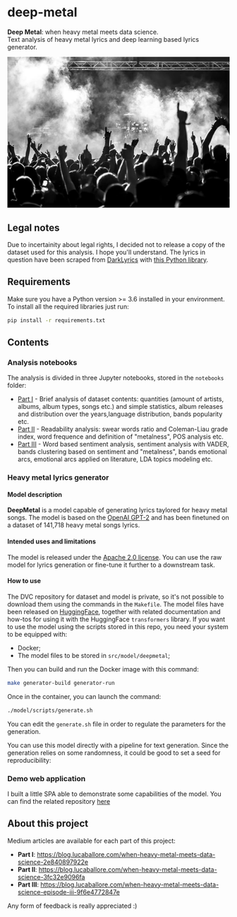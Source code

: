 # deep-metal
**Deep Metal**: when heavy metal meets data science. <br>
Text analysis of heavy metal lyrics and deep learning based lyrics generator.

<img src="./resources/presentation-pic.jpg" alt="deep-metal" />

## Legal notes

Due to incertainity about legal rights, I decided not to release a copy of the dataset used for this analysis. I hope you'll understand. The lyrics in question have been scraped from [DarkLyrics](http://www.darklyrics.com) with [this Python library](https://pypi.org/project/metalparser/).

## Requirements

Make sure you have a Python version >= 3.6 installed in your environment. To install all the required libraries just run:

```bash
pip install -r requirements.txt
```

## Contents

### Analysis notebooks

The analysis is divided in three Jupyter notebooks, stored in the `notebooks` folder:

- [Part I](https://github.com/lucone83/deep-metal/blob/master/notebooks/Dataset-analysis-part-I-general.ipynb) - Brief analysis of dataset contents: quantities (amount of artists, albums, album types, songs etc.) and simple statistics, album releases and distribution over the years,language distribution, bands popularity etc.
- [Part II](https://github.com/lucone83/deep-metal/blob/master/notebooks/Dataset-analysis-part-II-words-readability-metalness.ipynb) - Readability analysis: swear words ratio and Coleman-Liau grade index,
word frequence and definition of "metalness", POS analysis etc.
- [Part III](https://github.com/lucone83/deep-metal/blob/master/notebooks/Dataset-analysis-part-III-sentiment-genre_classification.ipynb) - Word based sentiment analysis, sentiment analysis with VADER, bands clustering based on sentiment and "metalness", bands emotional arcs, emotional arcs applied on literature, LDA topics modeling etc.

### Heavy metal lyrics generator

#### Model description

**DeepMetal** is a model capable of generating lyrics taylored for heavy metal songs.
The model is based on the [OpenAI GPT-2](https://huggingface.co/gpt2) and has been finetuned on a dataset of 141,718 heavy metal songs lyrics.

#### Intended uses and limitations

The model is released under the [Apache 2.0 license](https://www.apache.org/licenses/LICENSE-2.0). You can use the raw model for lyrics generation or fine-tune it further to a downstream task.

#### How to use

The DVC repository for dataset and model is private, so it's not possible to download them using the commands in the `Makefile`. The model files have been released on [HuggingFace](https://huggingface.co/lucone83/deep-metal), together with related documentation and how-tos for using it with the HuggingFace `transformers` library.
If you want to use the model using the scripts stored in this repo, you need your system to be equipped with:

- Docker;
- The model files to be stored in `src/model/deepmetal`;

Then you can build and run the Docker image with this command:

```bash
make generator-build generator-run
```

Once in the container, you can launch the command:

```bash
./model/scripts/generate.sh
```

You can edit the `generate.sh` file in order to regulate the parameters for the generation.

You can use this model directly with a pipeline for text generation. Since the generation relies on some randomness, it could be good to set a seed for reproducibility:

### Demo web application

I built a little SPA able to demonstrate some capabilities of the model.
You can find the related repository [here](https://github.com/lucone83/deep-metal-demo)


## About this project

Medium articles are available for each part of this project:

- **Part I**: https://blog.lucaballore.com/when-heavy-metal-meets-data-science-2e840897922e
- **Part II**: https://blog.lucaballore.com/when-heavy-metal-meets-data-science-3fc32e9096fa
- **Part III**: https://blog.lucaballore.com/when-heavy-metal-meets-data-science-episode-iii-9f6e4772847e

Any form of feedback is really appreciated :)
